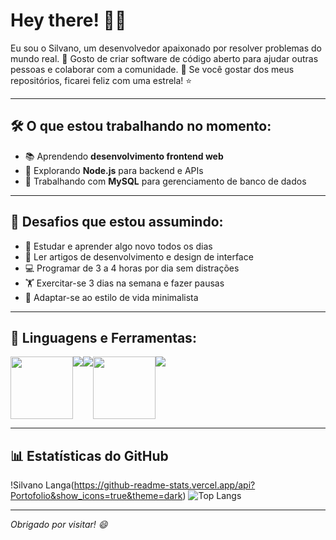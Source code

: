# Hey there! 👋😄

Eu sou o Silvano, um desenvolvedor apaixonado por resolver problemas do mundo real. 🚀
Gosto de criar software de código aberto para ajudar outras pessoas e colaborar com a comunidade. 🌱
Se você gostar dos meus repositórios, ficarei feliz com uma estrela! ⭐

---

## 🛠️ O que estou trabalhando no momento:
- 📚 Aprendendo **desenvolvimento frontend web**
- 📱 Explorando **Node.js** para backend e APIs
- 💾 Trabalhando com **MySQL** para gerenciamento de banco de dados

---

## 💪 Desafios que estou assumindo:
- 🧠 Estudar e aprender algo novo todos os dias
- 📖 Ler artigos de desenvolvimento e design de interface
- 💻 Programar de 3 a 4 horas por dia sem distrações
- 🏋️ Exercitar-se 3 dias na semana e fazer pausas
- 🌱 Adaptar-se ao estilo de vida minimalista

---

## 🧰 Linguagens e Ferramentas:
<div style="display: flex;">
  <img src="https://user-images.githubusercontent.com/74038190/212257454-16e3712e-945a-4ca2-b238-408ad0bf87e6.gif" width="100">
  <img src="https://img.shields.io/badge/HTML5-E34F26?style=for-the-badge&logo=html5&logoColor=white"/>
  <img src="https://img.shields.io/badge/CSS3-1572B6?style=for-the-badge&logo=css3&logoColor=white"/>
  <img src="https://user-images.githubusercontent.com/74038190/212257460-738ff738-247f-4445-a718-cdd0ca76e2db.gif" width="100">
  <img src="https://img.shields.io/badge/MySQL%20Workbench-4479A1?style=for-the-badge&logo=mysql&logoColor=white"/>
</div>

---

## 📊 Estatísticas do GitHub
!Silvano Langa(https://github-readme-stats.vercel.app/api?Portofolio&show_icons=true&theme=dark)
![Top Langs](https://github-readme-stats.vercel.app/api/top-langs/?username=seu-usuario&layout=compact&theme=dark)

---

*Obrigado por visitar! 😄*

